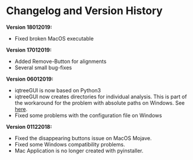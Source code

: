 Changelog and Version History
=========
**Version 18012019:**

- Fixed broken MacOS executable

**Version 17012019:**

- Added Remove-Button for alignments
- Several small bug-fixes


**Version 06012019:**

- iqtreeGUI is now based on Python3
- iqtreeGUI now creates directories for individual analysis. This is part of the workaround for the problem with absolute paths on Windows. See [here](https://github.com/Cibiv/IQ-TREE/issues/92).
- Fixed some problems with the configuration file on Windows


**Version 01122018:**

- Fixed the disappearing buttons issue on MacOS Mojave.
- Fixed some Windows compatibility problems.
- Mac Application is no longer created with pyinstaller.
 



